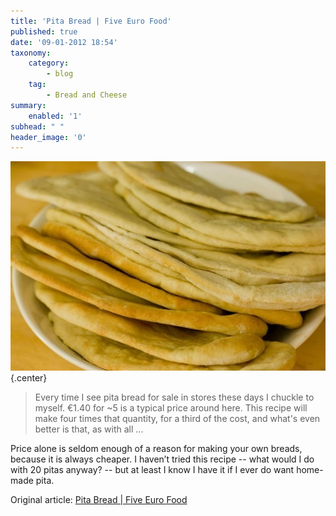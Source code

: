 ```yaml
---
title: 'Pita Bread | Five Euro Food'
published: true
date: '09-01-2012 18:54'
taxonomy:
    category:
        - blog
    tag:
        - Bread and Cheese
summary:
    enabled: '1'
subhead: " "
header_image: '0'
---
```


![Stack of fresh-baked pita](pita.jpg){.center}

> Every time I see pita bread for sale in stores these days I chuckle to myself. €1.40 for ~5 is a typical price around here. This recipe will make four times that quantity, for a third of the cost, and what's even better is that, as with all ...

Price alone is seldom enough of a reason for making your own breads, because it is always cheaper. I haven’t tried this recipe -- what would I do with 20 pitas anyway? -- but at least I know I have it if I ever do want home-made pita.

Original article: [Pita Bread | Five Euro Food](https://homesweetsweden.com/pita-bread/)
